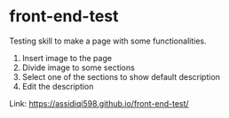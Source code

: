 # front-end-test

Testing skill to make a page with some functionalities.
1. Insert image to the page
2. Divide image to some sections
3. Select one of the sections to show default description
4. Edit the description

Link: https://assidiqi598.github.io/front-end-test/
